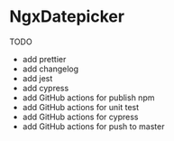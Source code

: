 # NgxDatepicker

TODO
- add prettier
- add changelog
- add jest
- add cypress
- add GitHub actions for publish npm
- add GitHub actions for unit test
- add GitHub actions for cypress
- add GitHub actions for push to master
